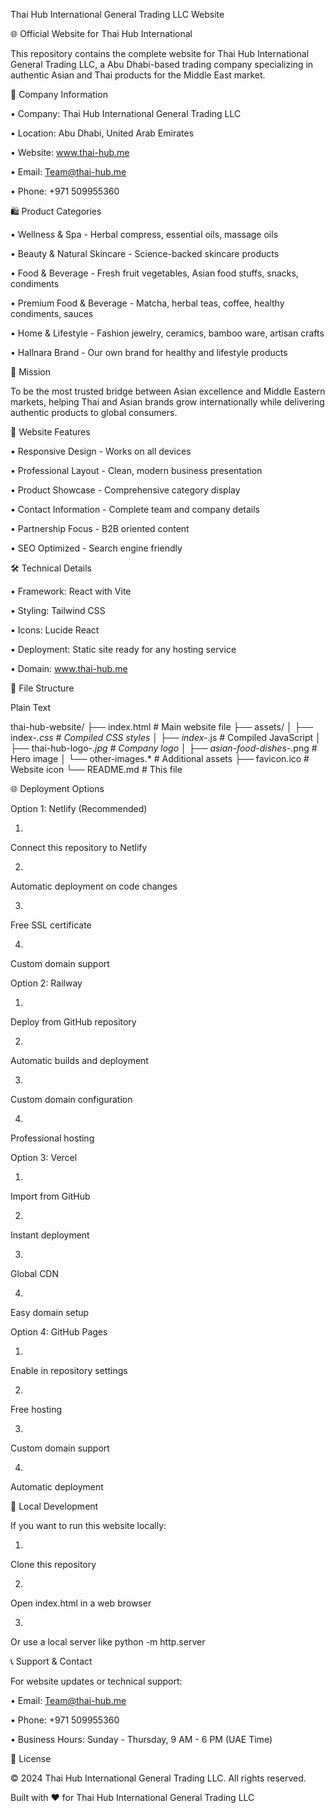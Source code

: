 Thai Hub International General Trading LLC Website

🌐 Official Website for Thai Hub International

This repository contains the complete website for Thai Hub International General Trading LLC, a Abu Dhabi-based trading company specializing in authentic Asian and Thai products for the Middle East market.

🏢 Company Information

•
Company: Thai Hub International General Trading LLC

•
Location: Abu Dhabi, United Arab Emirates

•
Website: www.thai-hub.me

•
Email: Team@thai-hub.me

•
Phone: +971 509955360

🛍️ Product Categories

•
Wellness & Spa - Herbal compress, essential oils, massage oils

•
Beauty & Natural Skincare - Science-backed skincare products

•
Food & Beverage - Fresh fruit vegetables, Asian food stuffs, snacks, condiments

•
Premium Food & Beverage - Matcha, herbal teas, coffee, healthy condiments, sauces

•
Home & Lifestyle - Fashion jewelry, ceramics, bamboo ware, artisan crafts

•
Hallnara Brand - Our own brand for healthy and lifestyle products

🎯 Mission

To be the most trusted bridge between Asian excellence and Middle Eastern markets, helping Thai and Asian brands grow internationally while delivering authentic products to global consumers.

🚀 Website Features

•
Responsive Design - Works on all devices

•
Professional Layout - Clean, modern business presentation

•
Product Showcase - Comprehensive category display

•
Contact Information - Complete team and company details

•
Partnership Focus - B2B oriented content

•
SEO Optimized - Search engine friendly

🛠️ Technical Details

•
Framework: React with Vite

•
Styling: Tailwind CSS

•
Icons: Lucide React

•
Deployment: Static site ready for any hosting service

•
Domain: www.thai-hub.me

📁 File Structure

Plain Text


thai-hub-website/
├── index.html              # Main website file
├── assets/
│   ├── index-*.css         # Compiled CSS styles
│   ├── index-*.js          # Compiled JavaScript
│   ├── thai-hub-logo-*.jpg # Company logo
│   ├── asian-food-dishes-*.png # Hero image
│   └── other-images.*      # Additional assets
├── favicon.ico             # Website icon
└── README.md              # This file


🌐 Deployment Options

Option 1: Netlify (Recommended)

1.
Connect this repository to Netlify

2.
Automatic deployment on code changes

3.
Free SSL certificate

4.
Custom domain support

Option 2: Railway

1.
Deploy from GitHub repository

2.
Automatic builds and deployment

3.
Custom domain configuration

4.
Professional hosting

Option 3: Vercel

1.
Import from GitHub

2.
Instant deployment

3.
Global CDN

4.
Easy domain setup

Option 4: GitHub Pages

1.
Enable in repository settings

2.
Free hosting

3.
Custom domain support

4.
Automatic deployment

🔧 Local Development

If you want to run this website locally:

1.
Clone this repository

2.
Open index.html in a web browser

3.
Or use a local server like python -m http.server

📞 Support & Contact

For website updates or technical support:

•
Email: Team@thai-hub.me

•
Phone: +971 509955360

•
Business Hours: Sunday - Thursday, 9 AM - 6 PM (UAE Time)

📄 License

© 2024 Thai Hub International General Trading LLC. All rights reserved.




Built with ❤️ for Thai Hub International General Trading LLC

